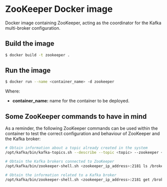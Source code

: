 # ZooKeeper Docker image

Docker image containing ZooKeeper, acting as the coordinator for the Kafka multi-broker configuration.

## Build the image

```sh
$ docker build -t zookeeper .
```

## Run the image

```sh
$ docker run --name <container_name> -d zookeeper
```

Where:

* **container_name:** name for the container to be deployed.

## Some ZooKeeper commands to have in mind

As a reminder, the following ZooKeeper commands can be used within the container to test the correct configuration and behaviour of ZooKeeper and the Kafka broker:

```sh
# Obtain information about a topic already created in the system
/opt/kafka/bin/kafka-topics.sh --describe --topic <topic> --zookeeper <zookeeper_ip_address>:2181

# Obtain the Kafka brokers connected to ZooKeeper
/opt/kafka/bin/zookeeper-shell.sh <zookeeper_ip_address>:2181 ls /brokers/ids

# Obtain the information related to a Kafka broker
/opt/kafka/bin/zookeeper-shell.sh <zookeeper_ip_address>:2181 get /brokers/ids/<broker_id>
```
